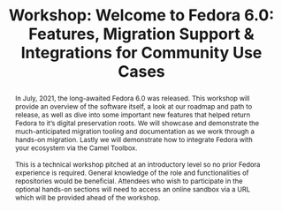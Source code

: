 ---
abstract: In July, 2021, the long-awaited Fedora 6.0 was released. This workshop will
  provide an overview of the software itself, a look at our roadmap and path to release,
  as well as dive into some important new features that helped return Fedora to it’s
  digital preservation roots. We will showcase and demonstrate the much-anticipated
  migration tooling and documentation as we work through a hands-on migration. Lastly
  we will demonstrate how to integrate Fedora with your ecosystem via the Camel Toolbox.<br
  /><br />This is a technical workshop pitched at an introductory level so no prior
  Fedora experience is required. General knowledge of the role and functionalities
  of repositories would be beneficial. Attendees who wish to participate in the optional
  hands-on sections will need to access an online sandbox via a URL which will be
  provided ahead of the workshop.
creators:
- Griffith, Arran
date: null
document_url: https://az659834.vo.msecnd.net/eventsairwesteuprod/production-inconference-public/73446220d6af43439a52abcd48897f39
grand_parent: iPRES
institutions:
- Lyrasis
keywords:
- fedora
- repository
- open source
- migration
landing_page_url: null
language: eng
layout: publication
license: CC-BY 4.0 International
notes_url: null
parent: iPRES 2022
presentation_url: null
size: null
source_name: iPRES
title: 'Workshop: Welcome to Fedora 6.0: Features, Migration Support & Integrations
  for Community Use Cases'
type: workshop
year: 2022
---